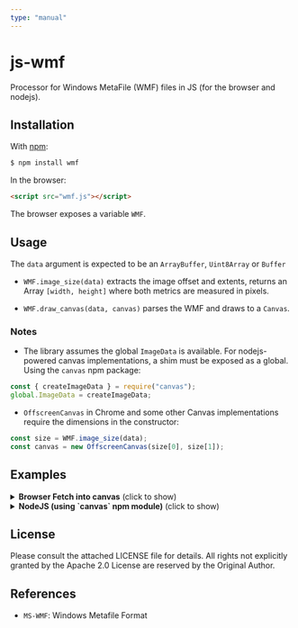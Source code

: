 ```yaml
---
type: "manual"
---
```


# js-wmf

Processor for Windows MetaFile (WMF) files in JS (for the browser and nodejs).


## Installation

With [npm](https://www.npmjs.org/package/wmf):

```bash
$ npm install wmf
```

In the browser:

```html
<script src="wmf.js"></script>
```

The browser exposes a variable `WMF`.


## Usage

The `data` argument is expected to be an `ArrayBuffer`, `Uint8Array` or `Buffer`

- `WMF.image_size(data)` extracts the image offset and extents, returns an Array
  `[width, height]` where both metrics are measured in pixels.

- `WMF.draw_canvas(data, canvas)` parses the WMF and draws to a `Canvas`.

### Notes

- The library assumes the global `ImageData` is available.  For nodejs-powered
  canvas implementations, a shim must be exposed as a global. Using the `canvas`
  npm package:

```js
const { createImageData } = require("canvas");
global.ImageData = createImageData;
```

- `OffscreenCanvas` in Chrome and some other Canvas implementations require
  the dimensions in the constructor:

```js
const size = WMF.image_size(data);
const canvas = new OffscreenCanvas(size[0], size[1]);
```


## Examples

<details>
  <summary><b>Browser Fetch into canvas</b> (click to show)</summary>

```js
// assume `canvas` is a DOM element
(async() => {
  const res = await fetch("url/for/image.wmf");
  const ab = await res.arrayBuffer();
  WMF.draw_canvas(ab, document.getElementById("canvas"));
})();
```

</details>

<details>
  <summary><b>NodeJS (using `canvas` npm module)</b> (click to show)</summary>

```js
const { createCanvas, createImageData } = require("canvas");
global.ImageData = createImageData;

const size = WMF.image_size(data);
const canvas = createCanvas(size[0], size[1]);
WMF.draw_canvas(data, canvas);
```

</details>


## License

Please consult the attached LICENSE file for details.  All rights not explicitly
granted by the Apache 2.0 License are reserved by the Original Author.


## References

 - `MS-WMF`: Windows Metafile Format

